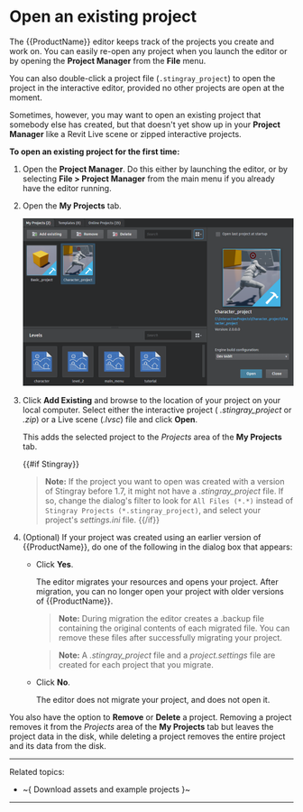 # Open an existing project

The {{ProductName}} editor keeps track of the projects you create and work on. You can easily re-open any project when you launch the editor or by opening the **Project Manager** from the **File** menu.

You can also double-click a project file (`.stingray_project`) to open the project in the interactive editor, provided no other projects are open at the moment.

Sometimes, however, you may want to open an existing project that somebody else has created, but that doesn't yet show up in your **Project Manager** like a Revit Live scene or zipped interactive projects.

**To open an existing project for the first time:**

1.	Open the **Project Manager**. Do this either by launching the editor, or by selecting **File > Project Manager** from the main menu if you already have the editor running.

2.	Open the **My Projects** tab.

	![Add Existing](../images/project_manager_add_existing.png)

3.	Click **Add Existing** and browse to the location of your project on your local computer. Select either the interactive project (  *.stingray_project* or *.zip*) or a Live scene (*.lvsc*) file and click **Open**.

	This adds the selected project to the *Projects* area of the **My Projects** tab.

	{{#if Stingray}}
	>	**Note:** If the project you want to open was created with a version of Stingray before 1.7, it might not have a *.stingray_project* file. If so, change the dialog's filter to look for `All Files (*.*)` instead of `Stingray Projects (*.stingray_project)`, and select your project's *settings.ini* file.
	{{/if}}

4.	(Optional) If your project was created using an earlier version of {{ProductName}}, do one of the following in the dialog box that appears:

	-	Click **Yes**.

		The editor migrates your resources and opens your project. After migration, you can no longer open your project with older versions of {{ProductName}}.

		>	**Note:** During migration the editor creates a .backup file containing the original contents of each migrated file. You can remove these files after successfully migrating your project.

		>	**Note:** A *.stingray_project* file and a *project.settings* file are created for each project that you migrate.

	-	Click **No**.

		The editor does not migrate your project, and does not open it.

You also have the option to **Remove** or **Delete** a project. Removing a project removes it from the *Projects* area of the **My Projects** tab but leaves the project data in the disk, while deleting a project removes the entire project and its data from the disk.

---
Related topics:
- ~{ Download assets and example projects }~
---
